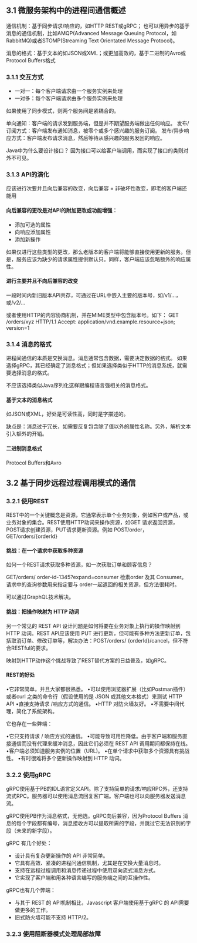 ## 3.1 微服务架构中的进程间通信概述
通信机制：基于同步请求/响应的，如HTTP REST或gRPC；
也可以用异步的基于消息的通信机制，比如AMQP(Advanced Message Queuing Protocol，如RabbitMQ)或者STOMP(Streaming Text Orientated Message Protocol)。

消息的格式：基于文本的如JSON或XML；或更加高效的，基于二进制的Avro或Protocol Buffers格式

### 3.1.1 交互方式

- 一对一：每个客户端请求由一个服务实例来处理
- 一对多：每个客户端请求由多个服务实例来处理

如果使用了同步模式，则两个服务间是紧耦合的。

单向通知：客户端的请求发到服务端，但是并不期望服务端做出任何响应。
发布/订阅方式：客户端发布通知消息，被零个或多个感兴趣的服务订阅。
发布/异步响应方式：客户端发布请求消息，然后等待从感兴趣的服务发回的响应。

Java中为什么要设计接口？
因为接口可以给客户端调用，而实现了接口的类则对外不可见。

### 3.1.3 API的演化

应该进行次要并且向后兼容的改变，向后兼容 = 非破坏性改变，即老的客户端还能用

#### 向后兼容的更改是对API的附加更改或功能增强：
- 添加可选的属性
- 向响应添加属性
- 添加新操作

如果仅进行这些类型的更改，那么老版本的客户端将能够直接使用更新的服务。但是，服务应该为缺少的请求属性提供默认只。同样，客户端应该忽略额外的响应属性。

#### 进行主要并且不向后兼容的改变
一段时间内新旧版本API共存，可通过在URL中嵌入主要的版本号，如/v1/…，或/v2/…

或者使用HTTP的内容协商机制，并在MIME类型中包含版本号。如下：
GET /orders/xyz HTTP/1.1
Accept: application/vnd.example.resource+json; version=1

### 3.1.4 消息的格式
进程间通信的本质是交换消息。消息通常包含数据，需要决定数据的格式。
如果选择gRPC，其已经确定了消息格式；但如果选择类似于HTTP的消息系统，就需要选择消息的格式。

不应该选择类似Java序列化这样跟编程语言强相关的消息格式。

#### 基于文本的消息格式
如JSON或XML，好处是可读性高，同时是字描述的。

缺点是：消息过于冗长，如需要反复包含除了值以外的属性名称。另外，解析文本引入额外的开销。

#### 二进制消息格式

Protocol Buffers和Avro

## 3.2 基于同步远程过程调用模式的通信




### 3.2.1 使用REST
REST中的一个关键概念是资源，它通常表示单个业务对象，例如客户或产品，或业务对象的集合。REST使用HTTP动词来操作资源，如GET 请求返回资源，POST请求创建资源，PUT请求更新资源。例如 POST/order，GET/orders/{orderId}

#### 挑战：在一个请求中获取多种资源
如何一个REST请求获取多种资源，如一次获取订单和顾客信息？

GET/orders/ order-id-1345?expand=consumer 检素order 及其 Consumer。
请求中的查询参数用来指定要与 order一起返回的相关资源，但方法很耗时。

可以通过GraphQL技术解决。

#### 挑战：把操作映射为 HTTP 动词
另一个常见的 REST API 设计问题是如何将要在业务对象上执行的操作映射到 HTTP 动词。REST API应该使用 PUT 进行更新，但可能有多种方法更新订单，包括取消订单、修改订单等，解决办法：POST/orders/ {orderId}/cancel，但不符合RESTful的要求。

映射到HTTP动作这个挑战导致了REST替代方案的日益普及，如gRPC。

#### REST的好处
•它非常简单，并且大家都很熟悉。
•可以使用浏览器扩展（比如Postman插件）或者curl 之类的命令行（假设使用的是
JSON 或其他文本格式）来测试 HTTP API
•直接支持请求 /响应方式的通信。
•HTTP 对防火墙友好。
•不需要中间代理，简化了系统架构。

它也存在一些弊端：

•它只支持请求 / 响应方式的通信。
•可能导致可用性降低。由于客户端和服务直接通信而没有代理来缓冲消息，因此它们必须在 REST API 调用期间都保持在线。
•客户端必须知道服务实例的位置（URL)。
•在单个请求中获取多个资源具有挑战性。
•有时很难将多个更新操作映射到 HTTP 动词。


### 3.2.2 使用gRPC
gRPC使用基于PB的IDL语言定义API。除了支持简单的请求/响应RPC外，还支持流式RPC。服务器可以使用消息流回复客广端。客户端也可以向服务器发送消息流。

gRPC使用PB作为消息格式，无他选。gRPC向后兼容，因为Protocol Buffers 消息的每个字段都有编号，消息接收方可以提取所需的字段，并跳过它无法识別的字段（未来的新字段）。

gRPC 有几个好处：
- 设计具有复杂更新操作的 API 非常简单。
- 它具有高效、紧凑的进程问通信机制，尤其是在交换大量消息时。
- 支持在远程过程调用和消息传递过程中使用双向流式消息方式。
- 它实现了客户端和用各种语言编写的服务端之间的互操作性。

gRPC也有几个弊端：
- 与其于 REST 的 API机制相比，Javascript 客户端使用基于gRPC 的 API需要做更多的工作。
- 旧式防火墙可能不支持 HTTP/2。

### 3.2.3 使用阻断器模式处理局部故障
